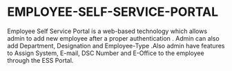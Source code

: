 # EMPLOYEE-SELF-SERVICE-PORTAL
Employee Self Service Portal is a web-based technology which allows admin to add new employee after a proper authentication . Admin can also add Department, Designation and Employee-Type .Also admin have features to Assign System, E-mail, DSC Number and E-Office to the employee through the ESS Portal.

